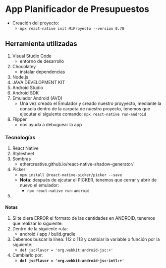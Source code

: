 # App Planificador de Presupuestos

- Creación del proyecto:
    - `npx react-native init MiProyecto --version 0.70`

## Herramienta utilizadas
1. Visual Studio Code 
    - entorno de desarrollo
1. Chocolatey
    - instalar dependencias
1. Node.js
1. JAVA DEVELOPMENT KIT
1. Android Studio
1. Android SDK
1. Emulador Android (AVD) 
    - Una vez creado el Emulador y creado nuestro proyyecto, mediante la consola dentro de la carpeta de nuestro proyecto, tenemos que ejecutar el siguiente comando:  `npx react-native run-android`
1. Flipper
    - nos ayuda a debuguear la app


### Tecnologías
1. React Native
1. Stylesheet
1. Sombras
    - ethercreative.github.io/react-native-shadow-generator/
1. Picker
    - `npm install @react-native-picker/picker --save`
    - **Nota**: después de ejcutar el PICKER, tenemos que cerrar y abrir de nuevo el emulador:
        - `npx react-native run-android`
1. 

#### Notas
1. Si te diera ERROR el formato de las cantidades en ANDROID, tenemos que realizar lo siguiente:
1. Dentro de la siguiente ruta:
    - android / app / build.gradle
1. Debemos buscar la línea: 112 o 113 y cambiar la variable o función por la siguiente:
    - `def jscFlavor = 'org.webkit:android-jsc:+'`
1. Cambiarlo por:
    - **`def jscFlavor = 'org.webkit:android-jsc-intl:+'`**